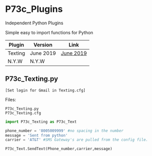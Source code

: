 # P73c_Plugins
Independent Python Plugins


Simple easy to import functions for Python



 Plugin| Version | Link 										
   --- |---------| ---		
 Texting       | June 2019 | [June 2019](https://github.com/Protocol73/P73c_Plugins/tree/master/P73c_Texting "Ver 0.0.2")	
 N.Y.W         |   N.Y.W         | 											

	

## P73c_Texting.py 
`[Set login for Gmail in Texting.cfg]`

Files:  

	P73c_Texting.py
	P73c_Texting.cfg


```python
import P73c_Texting as P73c_Text

phone_number = '8005009999' #no spacing in the number
message = 'Sent from python'
carrier = 'AT&T' #SMS Gateway's are pulled from the config file.

P73c_Text.SendText(Phone_number,carrier,message)
```	

